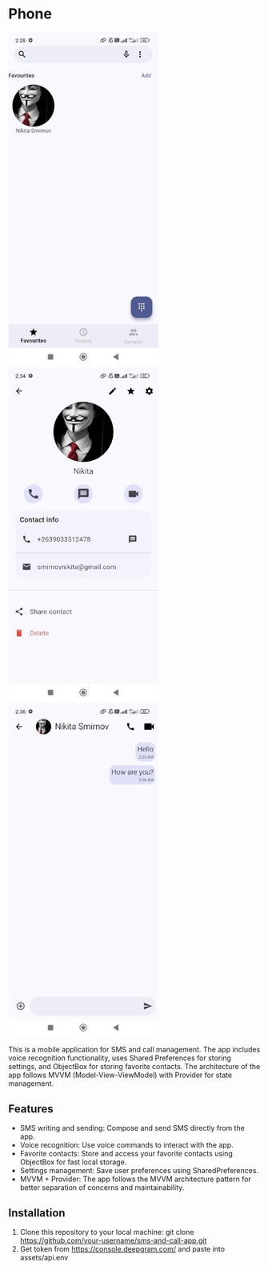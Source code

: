 # Phone

<img src="assets/screenshot/favourite_page.jpg" width="300">
<img src="assets/screenshot/profile_page.jpg" width="300">
<img src="assets/screenshot/sms_page.jpg" width="300">

This is a mobile application for SMS and call management. The app includes voice recognition functionality, uses Shared Preferences for storing settings, and ObjectBox for storing favorite contacts. The architecture of the app follows MVVM (Model-View-ViewModel) with Provider for state management.

## Features
- SMS writing and sending: Compose and send SMS directly from the app.
- Voice recognition: Use voice commands to interact with the app.
- Favorite contacts: Store and access your favorite contacts using ObjectBox for fast local storage.
- Settings management: Save user preferences using SharedPreferences.
- MVVM + Provider: The app follows the MVVM architecture pattern for better separation of concerns and maintainability.

## Installation

1. Clone this repository to your local machine:
   git clone https://github.com/your-username/sms-and-call-app.git
2. Get token from https://console.deepgram.com/ and paste into assets/api.env